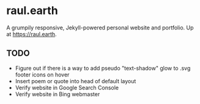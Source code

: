 # raul.earth
A grumpily responsive, Jekyll-powered personal website and portfolio. Up at https://raul.earth.

## TODO

- Figure out if there is a way to add pseudo "text-shadow" glow to .svg footer icons on hover
- Insert poem or quote into head of default layout
- Verify website in Google Search Console
- Verify website in Bing webmaster
